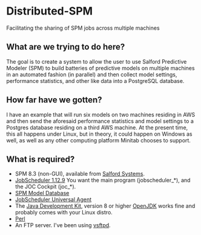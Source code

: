 # Distributed-SPM
Facilitating the sharing of SPM jobs across multiple machines

## What are we trying to do here?
The goal is to create a system to allow the user to use Salford Predictive
Modeler (SPM) to build batteries of predictive models on multiple machines in
an automated fashion (in parallel) and then collect model settings,
performance statistics, and other like data into a PostgreSQL database.

## How far have we gotten?
I have an example that will run six models on two machines residing in AWS and
then send the aforesaid performance statistics and model settings to a
Postgres database residing on a third AWS machine.  At the present time,
this all happens under Linux, but in theory, it could happen on Windows as
well, as well as any other computing platform Minitab chooses to support.

## What is required?

* SPM 8.3 (non-GUI), available from [Salford Systems](https://www.salford-systems.com/products/spm).
* [JobScheduler 1.12.9](https://sourceforge.net/projects/jobscheduler/files/JobScheduler.1.12/JobScheduler.1.12.9/)
  You want the main program (jobscheduler_\*), and the JOC Cockpit (joc_\*).
* [SPM Model Database](https://github.com/jlries61/SPM_Model_Database)
* [JobScheduler Universal Agent](https://www.sos-berlin.com/jobscheduler-downloads)
* The [Java Development Kit](https://www.java.com/en/), version 8 or higher [OpenJDK](https://openjdk.java.net/install/) works fine and probably comes with your Linux distro.
* [Perl](https://www.perl.org/)
* An FTP server.  I've been using [vsftpd](https://security.appspot.com/vsftpd.html).

